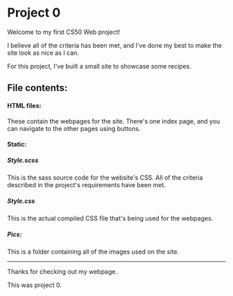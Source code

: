 # Project 0
Welcome to my first CS50 Web project!

I believe all of the criteria has been met, and I've done my best to make the site look as nice as I can. 

For this project, I've built a small site to showcase some recipes. 

## File contents:

#### HTML files:
These contain the webpages for the site. There's one index page, and you can navigate to the other pages using buttons.

#### Static:

##### Style.scss 
This is the sass source code for the website's CSS. All of the criteria described in the project's requirements have been met. 

##### Style.css
This is the actual compiled CSS file that's being used for the webpages. 

##### Pics:
This is a folder containing all of the images used on the site. 

------

Thanks for checking out my webpage.

This was project 0. 
